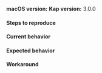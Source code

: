 <!--
Thank you for helping us test the Kap Beta, your feedback helps us make Kap better for everyone!

Before you continue; please make sure you've searched our existing issues to avoid duplicates. When you're ready to open a new issue, include as much information as possible. You can use the handy template below for bug reports.

macOS version:        The output of `$ sw_vers`. Remember that we currently only support macOS 10.12 or later.
Kap version:          Find this in the about section of Kap, or by right-clicking on the Kap icon and pressing "Get Info".
Step to reproduce:    If applicable, provide steps to reproduce the issue you're having.
Current behavior:     A description of how Kap is currently behaving.
Expected behavior:    How you expected Kap to behave.
Workaround:           A workaround for the issue if you've found on. (this will help others experiencing the same issue!)
-->

**macOS version:**
**Kap version:**      3.0.0

#### Steps to reproduce

#### Current behavior

#### Expected behavior

#### Workaround

<!-- If you have additional information, enter it below. -->
